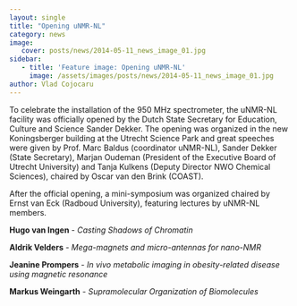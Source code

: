 ```yaml
---
layout: single
title: "Opening uNMR-NL"
category: news
image:
   cover: posts/news/2014-05-11_news_image_01.jpg
sidebar:
   - title: 'Feature image: Opening uNMR-NL'
     image: /assets/images/posts/news/2014-05-11_news_image_01.jpg
author: Vlad Cojocaru
---
```


<!-- ![Post Image](/assets/images/posts/news/2014-05-11_news_image_01.jpg) -->

To celebrate the installation of the 950 MHz spectrometer, the uNMR-NL facility was officially opened by the Dutch State Secretary for Education, Culture and Science Sander Dekker. The opening was organized in the new Koningsberger building at the Utrecht Science Park and great speeches were given by Prof. Marc Baldus (coordinator uNMR-NL), Sander Dekker (State Secretary), Marjan Oudeman (President of the Executive Board of Utrecht University) and Tanja Kulkens (Deputy Director NWO Chemical Sciences), chaired by Oscar van den Brink (COAST).

After the official opening, a mini-symposium was organized chaired by Ernst van Eck (Radboud University), featuring lectures by uNMR-NL members.

**Hugo van Ingen** - *Casting Shadows of Chromatin*

**Aldrik Velders** - *Mega-magnets and micro-antennas for nano-NMR*

**Jeanine Prompers** - *In vivo metabolic imaging in obesity-related disease using magnetic resonance*

**Markus Weingarth** - *Supramolecular Organization of Biomolecules*